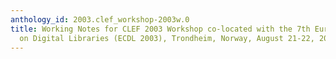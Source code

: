 ```yaml
---
anthology_id: 2003.clef_workshop-2003w.0
title: Working Notes for CLEF 2003 Workshop co-located with the 7th European Conference
  on Digital Libraries (ECDL 2003), Trondheim, Norway, August 21-22, 2003
---
```

